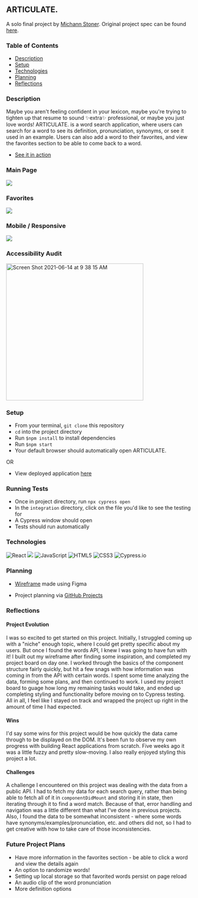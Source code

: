 ## ARTICULATE.
A solo final project by [Michann Stoner](https://github.com/michannstoner). Original project spec can be found [here](https://frontend.turing.edu/projects/module-3/niche-audience.html).

### Table of Contents
* [Description](#description)
* [Setup](#setup)
* [Technologies](#technologies)
* [Planning](#planning)
* [Reflections](#reflections)


### Description
Maybe you aren't feeling confident in your lexicon, maybe you're trying to tighten up that resume to sound ✨extra✨ professional, or maybe you just love words! ARTICULATE. is a word search application, where users can search for a word to see its definition, pronunciation, synonyms, or see it used in an example. Users can also add a word to their favorites, and view the favorites section to be able to come back to a word. 
* [See it in action](https://articulate-word-finder.herokuapp.com/)


### Main Page
![](https://media.giphy.com/media/dhrOjLyEpHT0X0HYqn/giphy.gif)

### Favorites
![](https://media.giphy.com/media/I7kqAuv2jlFrg0INjb/giphy.gif)

### Mobile / Responsive
![](https://media.giphy.com/media/2cI5cvSoPUtdCazeOp/giphy.gif)

### Accessibility Audit
<img width="371" alt="Screen Shot 2021-06-14 at 9 38 15 AM" src="https://user-images.githubusercontent.com/76269802/121919504-4e23fd00-ccf4-11eb-8087-20ae992eb7b3.png">

### Setup
* From your terminal, `git clone` this repository  
* `cd` into the project directory
* Run `$npm install` to install dependencies
* Run `$npm start`
* Your default browser should automatically open ARTICULATE.

OR

* View deployed application [here](https://articulate-word-finder.herokuapp.com/)

### Running Tests
* Once in project directory, run `npx cypress open` 
* In the `integration` directory, click on the file you'd like to see the testing for 
* A Cypress window should open
* Tests should run automatically 

### Technologies
<p>
  <img alt="React" src="https://img.shields.io/badge/react%20-%2320232a.svg?&style=for-the-badge&logo=react&logoColor=%2361DAFB"/>

  <img src="https://img.shields.io/badge/React_Router-CA4245?style=for-the-badge&logo=react-router&logoColor=white"/>

  <img alt="JavaScript" src="https://img.shields.io/badge/javascript%20-%23323330.svg?&style=for-the-badge&logo=javascript&logoColor=%23F7DF1E"/>

  <img alt="HTML5" src="https://img.shields.io/badge/html5%20-%23E34F26.svg?&style=for-the-badge&logo=html5&logoColor=white"/>

  <img alt="CSS3" src="https://img.shields.io/badge/css3%20-%231572B6.svg?&style=for-the-badge&logo=css3&logoColor=white"/>

  <img alt="Cypress.io" src="https://camo.githubusercontent.com/bd9c528263673db09f67bcf3445ba8e5512cfb6829e966a31ef7a378933b231a/68747470733a2f2f696d672e736869656c64732e696f2f62616467652f2d437970726573732e696f2d626c61636b3f7374796c653d666f722d7468652d6261646765266c6f676f3d637970726573732e696f266c6f676f436f6c6f723d7768697465"/>
</p>

### Planning 
* [Wireframe](https://github.com/michannstoner/articulate/files/6649534/articulate-wireframe.pdf) made using Figma

* Project planning via [GitHub Projects](https://github.com/michannstoner/articulate/projects/1)



### Reflections

#### Project Evolution
I was so excited to get started on this project. Initially, I struggled coming up with a "niche" enough topic, where I could get pretty specific about my users. But once I found the words API, I knew I was going to have fun with it! I built out my wireframe after finding some inspiration, and completed my project board on day one. I worked through the basics of the component structure fairly quickly, but hit a few snags with how information was coming in from the API with certain words. I spent some time analyzing the data, forming some plans, and then continued to work. I used my project board to guage how long my remaining tasks would take, and ended up completing styling and functionality before moving on to Cypress testing. All in all, I feel like I stayed on track and wrapped the project up right in the amount of time I had expected. 

#### Wins 
I'd say some wins for this project would be how quickly the data came through to be displayed on the DOM. It's been fun to observe my own progress with building React applications from scratch. Five weeks ago it was a little fuzzy and pretty slow-moving. I also really enjoyed styling this project a lot. 

#### Challenges
A challenge I encountered on this project was dealing with the data from a public API. I had to fetch my data for each search query, rather than being able to fetch all of it in `componentDidMount` and storing it in state, then iterating through it to find a word match. Because of that, error handling and navigation was a little different than what I've done in previous projects. Also, I found the data to be somewhat inconsistent - where some words have synonyms/examples/pronunciation, etc. and others did not, so I had to get creative with how to take care of those inconsistencies. 

### Future Project Plans 
* Have more information in the favorites section - be able to click a word and view the details again 
* An option to randomize words! 
* Setting up local storage so that favorited words persist on page reload 
* An audio clip of the word pronunciation 
* More definition options 
